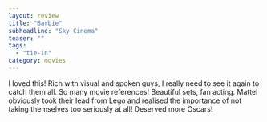 ```yaml
---
layout: review
title: "Barbie"
subheadline: "Sky Cinema"
teaser: ""
tags:
  - "tie-in"
category: movies
---
```

I loved this! Rich with visual and spoken guys, I really need to see it again to catch them all. So many movie 
references! Beautiful sets, fan acting. Mattel obviously took their lead from Lego and realised the importance of 
not taking themselves too seriously at all! Deserved more Oscars!
